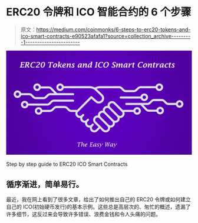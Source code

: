 # ERC20 令牌和 ICO 智能合约的 6 个步骤

> 原文：<https://medium.com/coinmonks/6-steps-to-erc20-tokens-and-ico-smart-contracts-e90523afafa1?source=collection_archive---------1----------------------->

![](img/1a368a6fd8593817650cc9f2326228f5.png)

Step by step guide to ERC20 ICO Smart Contracts

## 循序渐进，简单易行。

最近，我在网上看到了很多文章，给出了如何推出自己的 ERC20 令牌或如何建立自己的 ICO(初始硬币发行)的基本示例。这些总是高层次的、匆忙的概述，遗漏了许多细节，这反过来会导致许多错误、浪费金钱和令人头痛的问题。